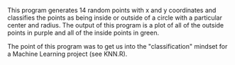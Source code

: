 This program generates 14 random points with x and y coordinates and classifies the points as being inside or outside of
a circle with a particular center and radius.  The output of this program is a plot of all of the outside points in purple and
all of the inside points in green.

The point of this program was to get us into the "classification" mindset for a Machine Learning project (see KNN.R).
